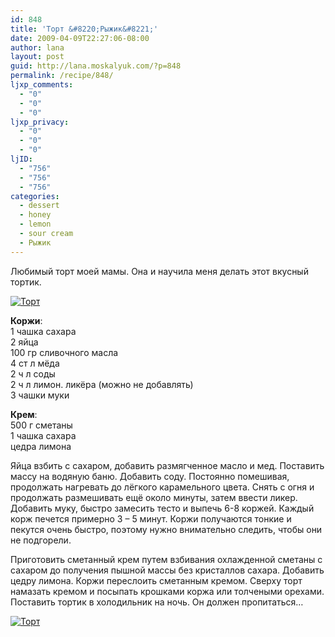 ```yaml
---
id: 848
title: 'Торт &#8220;Рыжик&#8221;'
date: 2009-04-09T22:27:06-08:00
author: lana
layout: post
guid: http://lana.moskalyuk.com/?p=848
permalink: /recipe/848/
ljxp_comments:
  - "0"
  - "0"
  - "0"
ljxp_privacy:
  - "0"
  - "0"
  - "0"
ljID:
  - "756"
  - "756"
  - "756"
categories:
  - dessert
  - honey
  - lemon
  - sour cream
  - Рыжик
---
```

Любимый торт моей мамы. Она и научила меня делать этот вкусный тортик.

<a class="flickr-image alignnone" title="Торт " rel="flickr-mgr" href="http://www.flickr.com/photos/67405678@N00/3408892696/"><img class="flickr-medium" src="http://farm4.static.flickr.com/3660/3408892696_c7e8716200.jpg" alt="Торт " /></a>

**Коржи**:  
1 чашка сахара  
2 яйца  
100 гр сливочного масла  
4 ст л мёда  
2 ч л соды  
2 ч л лимон. ликёра (можно не добавлять)  
3 чашки муки

**Крем**:  
500 г сметаны  
1 чашка сахара  
цедра лимона

Яйца взбить с сахаром, добавить размягченное масло и мед. Поставить массу на водяную баню. Добавить соду. Постоянно помешивая, продолжать нагревать до лёгкого карамельного цвета. Снять с огня и продолжать размешивать ещё около минуты, затем ввести ликер. Добавить муку, быстро замесить тесто и выпечь 6-8 коржей. Каждый корж печется примерно 3 – 5 минут.  <span class="txt2">Коржи получаются тонкие и пекутся очень быстро, поэтому нужно внимательно следить, чтобы они не подгорели.</p> 

<p>
  Приготовить сметанный крем путем взбивания охлажденной сметаны с сахаром до получения пышной массы без кристаллов сахара. Добавить цедру лимона. Коржи переслоить сметанным кремом. Сверху торт намазать кремом и посыпать крошками коржа или толчеными орехами. Поставить тортик в холодильник на ночь. Он должен пропитаться&#8230;
</p>

<p>
  <a class="flickr-image alignnone" title="Торт " rel="flickr-mgr" href="http://www.flickr.com/photos/67405678@N00/3408078715/"><img class="flickr-medium" src="http://farm4.static.flickr.com/3540/3408078715_a0edeef4d5.jpg" alt="Торт " /></a>
</p>
